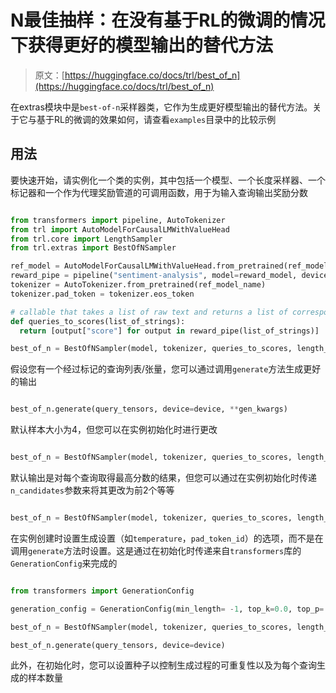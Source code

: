 # N最佳抽样：在没有基于RL的微调的情况下获得更好的模型输出的替代方法

> 原文：[https://huggingface.co/docs/trl/best_of_n](https://huggingface.co/docs/trl/best_of_n)

在extras模块中是`best-of-n`采样器类，它作为生成更好模型输出的替代方法。关于它与基于RL的微调的效果如何，请查看`examples`目录中的比较示例

## 用法

要快速开始，请实例化一个类的实例，其中包括一个模型、一个长度采样器、一个标记器和一个作为代理奖励管道的可调用函数，用于为输入查询输出奖励分数

```py

from transformers import pipeline, AutoTokenizer
from trl import AutoModelForCausalLMWithValueHead
from trl.core import LengthSampler
from trl.extras import BestOfNSampler

ref_model = AutoModelForCausalLMWithValueHead.from_pretrained(ref_model_name)
reward_pipe = pipeline("sentiment-analysis", model=reward_model, device=device)
tokenizer = AutoTokenizer.from_pretrained(ref_model_name)
tokenizer.pad_token = tokenizer.eos_token

# callable that takes a list of raw text and returns a list of corresponding reward scores
def queries_to_scores(list_of_strings):
  return [output["score"] for output in reward_pipe(list_of_strings)]

best_of_n = BestOfNSampler(model, tokenizer, queries_to_scores, length_sampler=output_length_sampler)

```

假设您有一个经过标记的查询列表/张量，您可以通过调用`generate`方法生成更好的输出

```py

best_of_n.generate(query_tensors, device=device, **gen_kwargs)

```

默认样本大小为4，但您可以在实例初始化时进行更改

```py

best_of_n = BestOfNSampler(model, tokenizer, queries_to_scores, length_sampler=output_length_sampler, sample_size=8)

```

默认输出是对每个查询取得最高分数的结果，但您可以通过在实例初始化时传递`n_candidates`参数来将其更改为前2个等等

```py

best_of_n = BestOfNSampler(model, tokenizer, queries_to_scores, length_sampler=output_length_sampler, n_candidates=2)

```

在实例创建时设置生成设置（如`temperature`，`pad_token_id`）的选项，而不是在调用`generate`方法时设置。这是通过在初始化时传递来自`transformers`库的`GenerationConfig`来完成的

```py

from transformers import GenerationConfig

generation_config = GenerationConfig(min_length= -1, top_k=0.0, top_p= 1.0, do_sample= True, pad_token_id=tokenizer.eos_token_id)

best_of_n = BestOfNSampler(model, tokenizer, queries_to_scores, length_sampler=output_length_sampler, generation_config=generation_config)

best_of_n.generate(query_tensors, device=device)

```

此外，在初始化时，您可以设置种子以控制生成过程的可重复性以及为每个查询生成的样本数量
